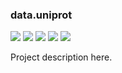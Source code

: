 ### data.uniprot

[![](https://travis-ci.org/bio4j/data.uniprot.svg?branch=master)](https://travis-ci.org/bio4j/data.uniprot) [![](https://img.shields.io/codacy/grade/e27821fb6289410b8f58338c7e0bc686.svg)](https://www.codacy.com/app/bio4j/data.uniprot) [![](http://github-release-version.herokuapp.com/github/bio4j/data.uniprot/release.svg)](https://github.com/bio4j/data.uniprot/releases/latest)
[![](https://img.shields.io/badge/license-AGPLv3-blue.svg)](https://tldrlegal.com/license/gnu-affero-general-public-license-v3-%28agpl-3.0%29)
[![](https://img.shields.io/badge/contact-gitter_chat-dd1054.svg)](https://gitter.im/bio4j/data.uniprot)

Project description here.
